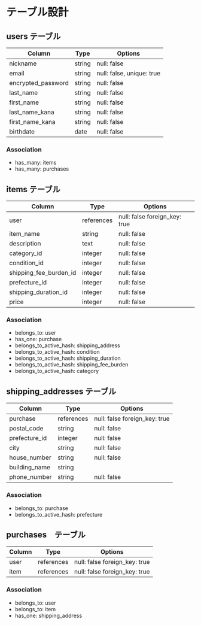 # テーブル設計

## users テーブル
| Column             | Type   | Options                   |
| ------------------ | ------ | ------------------------- |
| nickname           | string | null: false               |
| email              | string | null: false, unique: true |
| encrypted_password | string | null: false               |
| last_name          | string | null: false               |
| first_name         | string | null: false               |
| last_name_kana     | string | null: false               |
| first_name_kana    | string | null: false               |
| birthdate          | date   | null: false               |

### Association
- has_many: items
- has_many: purchases


## items テーブル
| Column                    | Type       | Options                       |
| ------------------------- | ---------- | ----------------------------- |
| user                      | references | null: false foreign_key: true |
| item_name                 | string     | null: false                   |
| description               | text       | null: false                   |
| category_id               | integer    | null: false                   |
| condition_id              | integer    | null: false                   |
| shipping_fee_burden_id    | integer    | null: false                   |
| prefecture_id             | integer    | null: false                   |
| shipping_duration_id      | integer    | null: false                   |
| price                     | integer    | null: false                   |

### Association
- belongs_to: user
- has_one: purchase
- belongs_to_active_hash: shipping_address
- belongs_to_active_hash: condition
- belongs_to_active_hash: shipping_duration
- belongs_to_active_hash: shipping_fee_burden
- belongs_to_active_hash: category


## shipping_addresses テーブル
| Column                 | Type       | Options                       |
| ---------------------- | ---------- | ----------------------------- |
| purchase               | references | null: false foreign_key: true |
| postal_code            | string     | null: false                   |
| prefecture_id          | integer    | null: false                   |
| city                   | string     | null: false                   |
| house_number           | string     | null: false                   |
| building_name          | string     |                               |
| phone_number           | string     | null: false                   |

### Association
- belongs_to: purchase
- belongs_to_active_hash: prefecture


## purchases　テーブル
| Column                 | Type       | Options                       |
| ---------------------- | ---------- | ----------------------------- |
| user                   | references | null: false foreign_key: true |
| item                   | references | null: false foreign_key: true |

### Association
- belongs_to: user
- belongs_to: item
- has_one: shipping_address